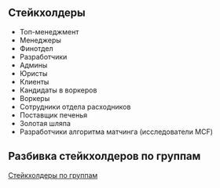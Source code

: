 ## Стейкхолдеры

- Топ-менеджмент
- Менеджеры
- Финотдел
- Разработчики
- Админы
- Юристы
- Клиенты
- Кандидаты в воркеров
- Воркеры
- Сотрудники отдела расходников
- Поставщик печенья
- Золотая шляпа
- Разработчики алгоритма матчинга (исследователи MCF)

## Разбивка стейкхолдеров по группам

[Стейкхолдеры по группам](stakeholder_groups.jpg)
